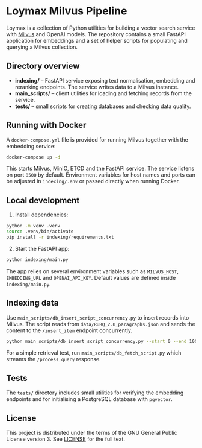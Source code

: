 # Loymax Milvus Pipeline

Loymax is a collection of Python utilities for building a vector search service with [Milvus](https://milvus.io/) and OpenAI models. The repository contains a small FastAPI application for embeddings and a set of helper scripts for populating and querying a Milvus collection.

## Directory overview

- **indexing/** – FastAPI service exposing text normalisation, embedding and reranking endpoints. The service writes data to a Milvus instance.
- **main_scripts/** – client utilities for loading and fetching records from the service.
- **tests/** – small scripts for creating databases and checking data quality.

## Running with Docker

A `docker-compose.yml` file is provided for running Milvus together with the embedding service:

```bash
docker-compose up -d
```

This starts Milvus, MinIO, ETCD and the FastAPI service. The service listens on port `8500` by default. Environment variables for host names and ports can be adjusted in `indexing/.env` or passed directly when running Docker.

## Local development

1. Install dependencies:

```bash
python -m venv .venv
source .venv/bin/activate
pip install -r indexing/requirements.txt
```

2. Start the FastAPI app:

```bash
python indexing/main.py
```

The app relies on several environment variables such as `MILVUS_HOST`, `EMBEDDING_URL` and `OPENAI_API_KEY`. Default values are defined inside `indexing/main.py`.

## Indexing data

Use `main_scripts/db_insert_script_concurrency.py` to insert records into Milvus. The script reads from `data/RuBQ_2.0_paragraphs.json` and sends the content to the `/insert_item` endpoint concurrently.

```bash
python main_scripts/db_insert_script_concurrency.py --start 0 --end 100
```

For a simple retrieval test, run `main_scripts/db_fetch_script.py` which streams the `/process_query` response.

## Tests

The `tests/` directory includes small utilities for verifying the embedding endpoints and for initialising a PostgreSQL database with `pgvector`.

## License

This project is distributed under the terms of the GNU General Public License version&nbsp;3. See [LICENSE](LICENSE) for the full text.

